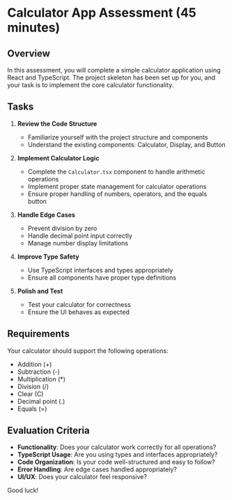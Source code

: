 # Calculator App Assessment (45 minutes)

## Overview
In this assessment, you will complete a simple calculator application using React and TypeScript. The project skeleton has been set up for you, and your task is to implement the core calculator functionality.

## Tasks

1. **Review the Code Structure**
   - Familiarize yourself with the project structure and components
   - Understand the existing components: Calculator, Display, and Button

2. **Implement Calculator Logic**
   - Complete the `Calculator.tsx` component to handle arithmetic operations
   - Implement proper state management for calculator operations
   - Ensure proper handling of numbers, operators, and the equals button
   
3. **Handle Edge Cases**
   - Prevent division by zero
   - Handle decimal point input correctly
   - Manage number display limitations
   
4. **Improve Type Safety**
   - Use TypeScript interfaces and types appropriately
   - Ensure all components have proper type definitions

5. **Polish and Test**
   - Test your calculator for correctness
   - Ensure the UI behaves as expected

## Requirements

Your calculator should support the following operations:
- Addition (+)
- Subtraction (-)
- Multiplication (*)
- Division (/)
- Clear (C)
- Decimal point (.)
- Equals (=)

## Evaluation Criteria

- **Functionality**: Does your calculator work correctly for all operations?
- **TypeScript Usage**: Are you using types and interfaces appropriately?
- **Code Organization**: Is your code well-structured and easy to follow?
- **Error Handling**: Are edge cases handled appropriately?
- **UI/UX**: Does your calculator feel responsive?

Good luck!
